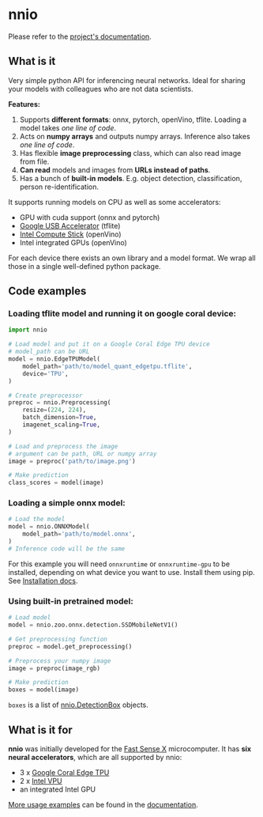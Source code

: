 # nnio

Please refer to the [project's documentation](https://nnio.readthedocs.io/).

## What is it

Very simple python API for inferencing neural networks. Ideal for sharing your models with colleagues who are not data scientists.

**Features:**
1. Supports **different formats**: onnx, pytorch, openVino, tflite. Loading a model takes *one line of code*.
2. Acts on **numpy arrays** and outputs numpy arrays. Inference also takes *one line of code*.
3. Has flexible **image preprocessing** class, which can also read image from file.
4. **Can read** models and images from **URLs instead of paths**.
5. Has a bunch of **built-in models**. E.g. object detection, classification, person re-identification.

It supports running models on CPU as well as some accelerators:

* GPU with cuda support (onnx and pytorch)
* [Google USB Accelerator](https://coral.ai/products/accelerator/) (tflite)
* [Intel Compute Stick](https://www.intel.ru/content/www/ru/ru/products/boards-kits/compute-stick.html) (openVino)
* Intel integrated GPUs (openVino)

For each device there exists an own library and a model format. We wrap all those in a single well-defined python package.

## Code examples

### Loading tflite model and running it on google coral device:

```python
import nnio

# Load model and put it on a Google Coral Edge TPU device
# model_path can be URL
model = nnio.EdgeTPUModel(
    model_path='path/to/model_quant_edgetpu.tflite',
    device='TPU',
)

# Create preprocessor
preproc = nnio.Preprocessing(
    resize=(224, 224),
    batch_dimension=True,
    imagenet_scaling=True,
)

# Load and preprocess the image
# argument can be path, URL or numpy array
image = preproc('path/to/image.png')

# Make prediction
class_scores = model(image)
```

### Loading a simple onnx model:

```python
# Load the model
model = nnio.ONNXModel(
    model_path='path/to/model.onnx',
)
# Inference code will be the same
```
For this example you will need `onnxruntime` or `onnxruntime-gpu` to be installed, depending on what device you want to use. Install them using pip. See [Installation docs](https://nnio.readthedocs.io/en/latest/install.html).

### Using built-in pretrained model:

```python
# Load model
model = nnio.zoo.onnx.detection.SSDMobileNetV1()

# Get preprocessing function
preproc = model.get_preprocessing()

# Preprocess your numpy image
image = preproc(image_rgb)

# Make prediction
boxes = model(image)
```

`boxes` is a list of [nnio.DetectionBox](https://nnio.readthedocs.io/en/latest/utils.html#nnio-detectionbox) objects.

## What is it for

**nnio** was initially developed for the [Fast Sense X](https://fastsense.readthedocs.io/en/latest/) microcomputer.
It has **six neural accelerators**, which are all supported by nnio:

* 3 x [Google Coral Edge TPU](https://coral.ai/)
* 2 x [Intel VPU](https://www.intel.ru/content/www/ru/ru/products/processors/movidius-vpu/movidius-myriad-x.html)
* an integrated Intel GPU

[More usage examples](https://nnio.readthedocs.io/en/latest/basic_usage.html) can be found in the [documentation](https://nnio.readthedocs.io/).
